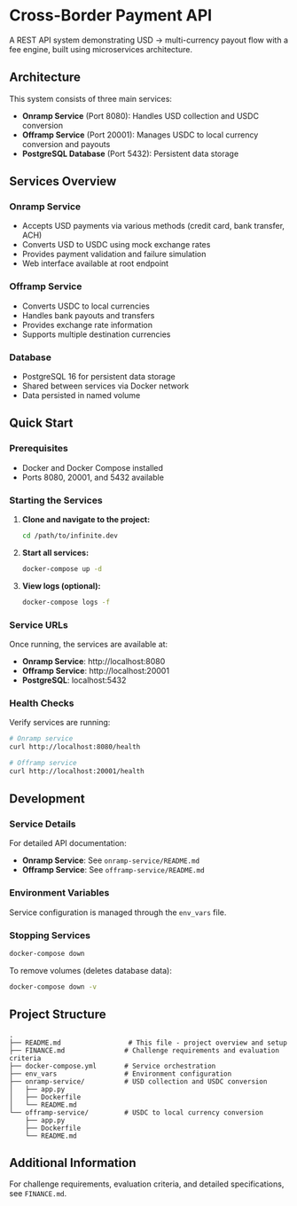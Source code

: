 # Cross-Border Payment API

A REST API system demonstrating USD → multi-currency payout flow with a fee engine, built using microservices architecture.

## Architecture

This system consists of three main services:

- **Onramp Service** (Port 8080): Handles USD collection and USDC conversion
- **Offramp Service** (Port 20001): Manages USDC to local currency conversion and payouts  
- **PostgreSQL Database** (Port 5432): Persistent data storage

## Services Overview

### Onramp Service
- Accepts USD payments via various methods (credit card, bank transfer, ACH)
- Converts USD to USDC using mock exchange rates
- Provides payment validation and failure simulation
- Web interface available at root endpoint

### Offramp Service  
- Converts USDC to local currencies
- Handles bank payouts and transfers
- Provides exchange rate information
- Supports multiple destination currencies

### Database
- PostgreSQL 16 for persistent data storage
- Shared between services via Docker network
- Data persisted in named volume

## Quick Start

### Prerequisites
- Docker and Docker Compose installed
- Ports 8080, 20001, and 5432 available

### Starting the Services

1. **Clone and navigate to the project:**
   ```bash
   cd /path/to/infinite.dev
   ```

2. **Start all services:**
   ```bash
   docker-compose up -d
   ```

3. **View logs (optional):**
   ```bash
   docker-compose logs -f
   ```

### Service URLs

Once running, the services are available at:

- **Onramp Service**: http://localhost:8080
- **Offramp Service**: http://localhost:20001  
- **PostgreSQL**: localhost:5432

### Health Checks

Verify services are running:
```bash
# Onramp service
curl http://localhost:8080/health

# Offramp service  
curl http://localhost:20001/health
```

## Development

### Service Details

For detailed API documentation:
- **Onramp Service**: See `onramp-service/README.md`
- **Offramp Service**: See `offramp-service/README.md`

### Environment Variables

Service configuration is managed through the `env_vars` file.

### Stopping Services

```bash
docker-compose down
```

To remove volumes (deletes database data):
```bash
docker-compose down -v
```

## Project Structure

```
.
├── README.md                 # This file - project overview and setup
├── FINANCE.md               # Challenge requirements and evaluation criteria
├── docker-compose.yml       # Service orchestration
├── env_vars                 # Environment configuration
├── onramp-service/          # USD collection and USDC conversion
│   ├── app.py
│   ├── Dockerfile
│   └── README.md
└── offramp-service/         # USDC to local currency conversion
    ├── app.py
    ├── Dockerfile
    └── README.md
```

## Additional Information

For challenge requirements, evaluation criteria, and detailed specifications, see `FINANCE.md`.
